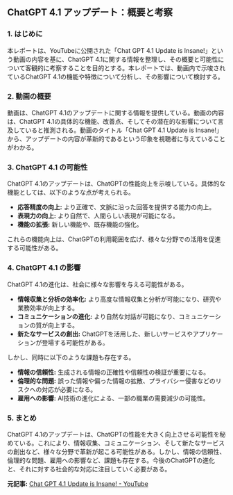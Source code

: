 ## ChatGPT 4.1 アップデート：概要と考察

### 1. はじめに

本レポートは、YouTubeに公開された「Chat GPT 4.1 Update is Insane!」という動画の内容を基に、ChatGPT 4.1に関する情報を整理し、その概要と可能性について客観的に考察することを目的とする。本レポートでは、動画内で示唆されているChatGPT 4.1の機能や特徴について分析し、その影響について検討する。

### 2. 動画の概要

動画は、ChatGPT 4.1のアップデートに関する情報を提供している。動画の内容は、ChatGPT 4.1の具体的な機能、改善点、そしてその潜在的な影響について言及していると推測される。動画のタイトル「Chat GPT 4.1 Update is Insane!」から、アップデートの内容が革新的であるという印象を視聴者に与えていることがわかる。

### 3. ChatGPT 4.1 の可能性

ChatGPT 4.1のアップデートは、ChatGPTの性能向上を示唆している。具体的な機能としては、以下のような点が考えられる。

* **応答精度の向上:** より正確で、文脈に沿った回答を提供する能力の向上。
* **表現力の向上:** より自然で、人間らしい表現が可能になる。
* **機能の拡張:** 新しい機能や、既存機能の強化。

これらの機能向上は、ChatGPTの利用範囲を広げ、様々な分野での活用を促進する可能性がある。

### 4. ChatGPT 4.1 の影響

ChatGPT 4.1の進化は、社会に様々な影響を与える可能性がある。

* **情報収集と分析の効率化:** より高度な情報収集と分析が可能になり、研究や業務効率が向上する。
* **コミュニケーションの進化:** より自然な対話が可能になり、コミュニケーションの質が向上する。
* **新たなサービスの創出:** ChatGPTを活用した、新しいサービスやアプリケーションが登場する可能性がある。

しかし、同時に以下のような課題も存在する。

* **情報の信頼性:** 生成される情報の正確性や信頼性の検証が重要になる。
* **倫理的な問題:** 誤った情報や偏った情報の拡散、プライバシー侵害などのリスクへの対応が必要になる。
* **雇用への影響:** AI技術の進化による、一部の職業の需要減少の可能性。

### 5. まとめ

ChatGPT 4.1のアップデートは、ChatGPTの性能を大きく向上させる可能性を秘めている。これにより、情報収集、コミュニケーション、そして新たなサービスの創出など、様々な分野で革新が起こる可能性がある。しかし、情報の信頼性、倫理的な問題、雇用への影響など、課題も存在する。今後のChatGPTの進化と、それに対する社会的な対応に注目していく必要がある。



**元記事:** [Chat GPT 4.1 Update is Insane! - YouTube](https://www.youtube.com/watch?v=a8YE7lSb5gU)